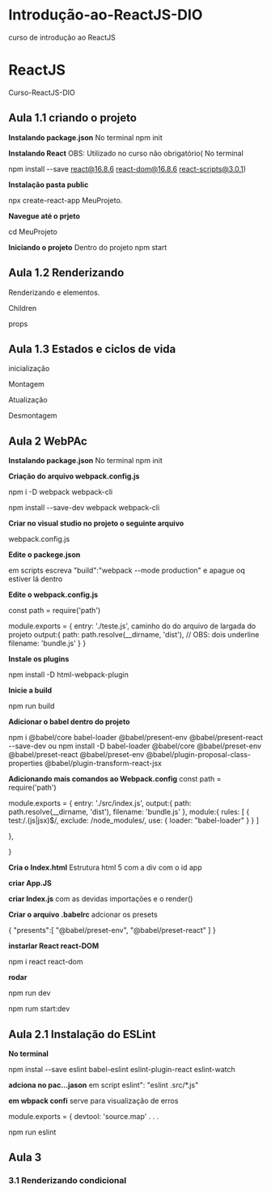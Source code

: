 # Introdução-ao-ReactJS-DIO
curso de introdução ao ReactJS

# ReactJS
Curso-ReactJS-DIO

## Aula 1.1 criando o projeto
**Instalando package.json**
No terminal
npm init

**Instalando React**
OBS: Utilizado  no curso não obrigatório(
No terminal

npm install --save react@16.8.6 react-dom@16.8.6 react-scripts@3.0.1)

**Instalação pasta public**

npx create-react-app MeuProjeto.

**Navegue até o prjeto**

cd MeuProjeto

**Iniciando o projeto**
Dentro do projeto
npm start

## Aula 1.2 Renderizando 

Renderizando e elementos.

Children

props

## Aula 1.3 Estados e ciclos de vida

inicialização


Montagem

Atualização

Desmontagem

## Aula 2 WebPAc
**Instalando package.json**
No terminal
npm init

**Criação do arquivo webpack.config.js**

npm i -D webpack webpack-cli

npm install --save-dev webpack webpack-cli

**Criar no visual studio no projeto o seguinte arquivo**

webpack.config.js

**Edite o packege.json**

em scripts escreva "build":"webpack --mode production" e apague oq estiver lá dentro

**Edite o webpack.config.js**

const path = require('path')

module.exports = {
 entry: './teste.js', caminho do do arquivo de largada do projeto
 output:{
     path: path.resolve(__dirname, 'dist'),  // OBS: dois underline
     filename: 'bundle.js'
 }
}

**Instale os plugins**

npm install -D html-webpack-plugin

**Inicie a build**

npm run build

**Adicionar o babel dentro do projeto**

npm i @babel/core babel-loader @babel/present-env @babel/present-react --save-dev
ou
npm install -D babel-loader @babel/core
 @babel/preset-env
 @babel/preset-react
@babel/preset-env @babel/plugin-proposal-class-properties 
@babel/plugin-transform-react-jsx

**Adicionando mais comandos ao Webpack.config**
const path = require('path')

module.exports = {
 entry: './src/index.js',
 output:{
     path: path.resolve(__dirname, 'dist'),
     filename: 'bundle.js'
 },
 module:{
    rules: [
        {
            test:/\.(js|jsx)$/,
            exclude: /node_modules/,
            use: {
                loader: "babel-loader"
            }
        }
    ]

},

}

**Cria o Index.html**
Estrutura html 5 com a div com o id app

**criar App.JS**

**criar Index.js**
 com as devidas importações e o render()

**Criar o arquivo .babelrc**
adcionar os presets

{
    "presents":[
        "@babel/preset-env",
        "@babel/preset-react"
    ]
}

**instarlar React react-DOM**

npm i react react-dom

**rodar**

npm run dev

npm rum start:dev

## Aula 2.1 Instalação do ESLint

**No terminal**

npm instal --save eslint babel-eslint eslint-plugin-react eslint-watch

**adciona no pac...jason**
em script
eslint": "eslint .src/*.js"

**em wbpack confi**
serve para visualização de erros

module.exports = {
    devtool: 'source.map'
.
.
.


npm run eslint


## Aula 3 

### 3.1 Renderizando condicional


